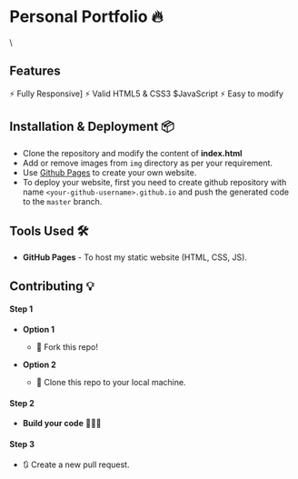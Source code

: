 # Personal Portfolio 🔥
\

## Features
⚡️ Fully Responsive\]
⚡️ Valid HTML5 & CSS3 $JavaScript
⚡️ Easy to modify

## Installation & Deployment 📦
- Clone the repository and modify the content of <b>index.html</b> 
- Add or remove images from `img` directory as per your requirement.
- Use [Github Pages](https://create-react-app.dev/docs/deployment/#github-pages) to create your own website.
- To deploy your website, first you need to create github repository with name `<your-github-username>.github.io` and push the generated code to the `master` branch.




## Tools Used 🛠️
* <b>GitHub Pages</b> - To host my static website (HTML, CSS, JS).

## Contributing 💡
#### Step 1

- **Option 1**
    - 🍴 Fork this repo!

- **Option 2**
    - 👯 Clone this repo to your local machine.


#### Step 2

- **Build your code** 🔨🔨🔨

#### Step 3

- 🔃 Create a new pull request.
